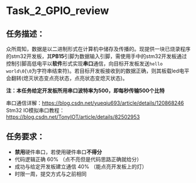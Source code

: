 # Task_2_GPIO_review
## 任务描述：
众所周知，数据是以二进制形式在计算机中储存及传播的。现提供一块已烧录程序的stm32开发板，其**PB15**引脚为数据输入引脚，需使用手中的stm32开发板通过控制引脚高低电平以**软件**形式实现**串口**通信，向目标开发板发送`hello world\0`(`\0`为字符串结束符)。若目标开发板接收到的数据正确，则其板载led电平会翻转(熄灭状态变点亮状态，点亮状态变熄灭状态)。

**注：本任务给定开发板所用串口波特率为500，即每秒传输500个比特**

串口通信详解：https://blog.csdn.net/yueqiu693/article/details/120868246   
Stm32 IO模拟串口教程：https://blog.csdn.net/TonyIOT/article/details/82502953   

## 任务要求：
 - **禁用**硬件串口，若使用硬件串口**不得分**
 - 代码逻辑正确 60% （点不亮但是代码思路正确就给分）
 - 成功与给定开发板建立通信 40% （能点亮开发板上的灯）
 - 时限一周，提交方式与之前相同